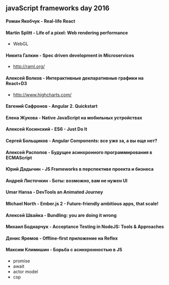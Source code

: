 javaScript frameworks day 2016
-

#### Роман Якобчук - Real-life React

#### Martin Splitt - Life of a pixel: Web rendering performance

* WebGL

#### Никита Галкин - Spec driven development in Microservices

* http://raml.org/

#### Алексей Волков - Интерактивные декларативные графики на React+D3

* http://www.highcharts.com/

#### Евгений Сафронов - Angular 2. Quickstart

#### Елена Жукова - Native JavaScript на мобильных устройствах

#### Алексей Косинский - ES6 - Just Do It

#### Сергей Больщиков - Angular Components: все уже за, а вы еще нет?

#### Алексей Распопов - Будущее асинхронного программирования в ECMAScript

#### Юрий Дадычин - JS Frameworks в перспективе проекта и бизнеса

#### Андрей Листочкин - Боты: возможно, вам не нужен UI

#### Umar Hansa - DevTools an Animated Journey

#### Michael North - Ember.js 2 - Future-friendly ambitious apps, that scale!

#### Алексей Швайка - Bundling: you are doing it wrong

#### Михаил Боднарчук - Acceptance Testing in NodeJS: Tools & Approaches

#### Денис Яремов - Offline-first приложение на Reflex

#### Максим Климишин - Борьба с асинхронностью в JS

* promise
* await
* actor model
* csp
